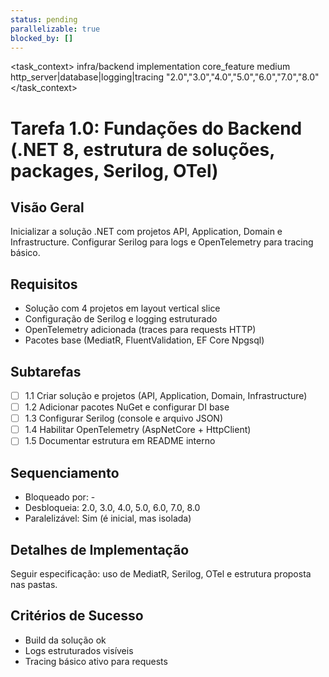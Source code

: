 ```yaml
---
status: pending
parallelizable: true
blocked_by: []
---
```


<task_context>
<domain>infra/backend</domain>
<type>implementation</type>
<scope>core_feature</scope>
<complexity>medium</complexity>
<dependencies>http_server|database|logging|tracing</dependencies>
<unblocks>"2.0","3.0","4.0","5.0","6.0","7.0","8.0"</unblocks>
</task_context>

# Tarefa 1.0: Fundações do Backend (.NET 8, estrutura de soluções, packages, Serilog, OTel)

## Visão Geral
Inicializar a solução .NET com projetos API, Application, Domain e Infrastructure. Configurar Serilog para logs e OpenTelemetry para tracing básico.

## Requisitos
- Solução com 4 projetos em layout vertical slice
- Configuração de Serilog e logging estruturado
- OpenTelemetry adicionada (traces para requests HTTP)
- Pacotes base (MediatR, FluentValidation, EF Core Npgsql)

## Subtarefas
- [ ] 1.1 Criar solução e projetos (API, Application, Domain, Infrastructure)
- [ ] 1.2 Adicionar pacotes NuGet e configurar DI base
- [ ] 1.3 Configurar Serilog (console e arquivo JSON)
- [ ] 1.4 Habilitar OpenTelemetry (AspNetCore + HttpClient)
- [ ] 1.5 Documentar estrutura em README interno

## Sequenciamento
- Bloqueado por: -
- Desbloqueia: 2.0, 3.0, 4.0, 5.0, 6.0, 7.0, 8.0
- Paralelizável: Sim (é inicial, mas isolada)

## Detalhes de Implementação
Seguir especificação: uso de MediatR, Serilog, OTel e estrutura proposta nas pastas.

## Critérios de Sucesso
- Build da solução ok
- Logs estruturados visíveis
- Tracing básico ativo para requests
